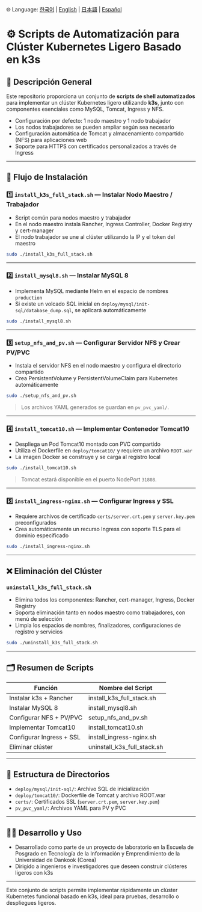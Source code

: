 🌐 Language: [한국어](./README.md) | [English](./README_en.md) | [日本語](./README_ja.md) | [Español](./README_es.md)

# ⚙️ Scripts de Automatización para Clúster Kubernetes Ligero Basado en k3s

## 📌 Descripción General

Este repositorio proporciona un conjunto de **scripts de shell automatizados** para implementar un clúster Kubernetes ligero utilizando **k3s**, junto con componentes esenciales como MySQL, Tomcat, Ingress y NFS.

- Configuración por defecto: 1 nodo maestro y 1 nodo trabajador
- Los nodos trabajadores se pueden ampliar según sea necesario
- Configuración automática de Tomcat y almacenamiento compartido (NFS) para aplicaciones web
- Soporte para HTTPS con certificados personalizados a través de Ingress

---

## 📂 Flujo de Instalación

### 1️⃣ `install_k3s_full_stack.sh` — Instalar Nodo Maestro / Trabajador

- Script común para nodos maestro y trabajador
- En el nodo maestro instala Rancher, Ingress Controller, Docker Registry y cert-manager
- El nodo trabajador se une al clúster utilizando la IP y el token del maestro

```bash
sudo ./install_k3s_full_stack.sh
```

---

### 2️⃣ `install_mysql8.sh` — Instalar MySQL 8

- Implementa MySQL mediante Helm en el espacio de nombres `production`
- Si existe un volcado SQL inicial en `deploy/mysql/init-sql/database_dump.sql`, se aplicará automáticamente

```bash
sudo ./install_mysql8.sh
```

---

### 3️⃣ `setup_nfs_and_pv.sh` — Configurar Servidor NFS y Crear PV/PVC

- Instala el servidor NFS en el nodo maestro y configura el directorio compartido
- Crea PersistentVolume y PersistentVolumeClaim para Kubernetes automáticamente

```bash
sudo ./setup_nfs_and_pv.sh
```

> Los archivos YAML generados se guardan en `pv_pvc_yaml/`.

---

### 4️⃣ `install_tomcat10.sh` — Implementar Contenedor Tomcat10

- Despliega un Pod Tomcat10 montado con PVC compartido
- Utiliza el Dockerfile en `deploy/tomcat10/` y requiere un archivo `ROOT.war`
- La imagen Docker se construye y se carga al registro local

```bash
sudo ./install_tomcat10.sh
```

> Tomcat estará disponible en el puerto NodePort `31808`.

---

### 5️⃣ `install_ingress-nginx.sh` — Configurar Ingress y SSL

- Requiere archivos de certificado `certs/server.crt.pem` y `server.key.pem` preconfigurados
- Crea automáticamente un recurso Ingress con soporte TLS para el dominio especificado

```bash
sudo ./install_ingress-nginx.sh
```

---

## ❌ Eliminación del Clúster

### `uninstall_k3s_full_stack.sh`

- Elimina todos los componentes: Rancher, cert-manager, Ingress, Docker Registry
- Soporta eliminación tanto en nodos maestro como trabajadores, con menú de selección
- Limpia los espacios de nombres, finalizadores, configuraciones de registro y servicios

```bash
sudo ./uninstall_k3s_full_stack.sh
```

---

## 🗂️ Resumen de Scripts

| Función                  | Nombre del Script             |
|--------------------------|-------------------------------|
| Instalar k3s + Rancher   | install_k3s_full_stack.sh     |
| Instalar MySQL 8         | install_mysql8.sh             |
| Configurar NFS + PV/PVC  | setup_nfs_and_pv.sh           |
| Implementar Tomcat10     | install_tomcat10.sh           |
| Configurar Ingress + SSL | install_ingress-nginx.sh      |
| Eliminar clúster         | uninstall_k3s_full_stack.sh   |

---

## 📁 Estructura de Directorios

- `deploy/mysql/init-sql/`: Archivo SQL de inicialización
- `deploy/tomcat10/`: Dockerfile de Tomcat y archivo ROOT.war
- `certs/`: Certificados SSL (`server.crt.pem`, `server.key.pem`)
- `pv_pvc_yaml/`: Archivos YAML para PV y PVC

---

## 👨‍💻 Desarrollo y Uso

- Desarrollado como parte de un proyecto de laboratorio en la Escuela de Posgrado en Tecnología de la Información y Emprendimiento de la Universidad de Dankook (Corea)
- Dirigido a ingenieros e investigadores que deseen construir clústeres ligeros con k3s

---

Este conjunto de scripts permite implementar rápidamente un clúster Kubernetes funcional basado en k3s, ideal para pruebas, desarrollo o despliegues ligeros.
